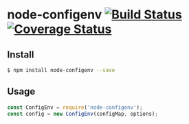 # node-configenv [![Build Status](https://travis-ci.org/andrewdormi/node-configenv.svg?branch=master)](https://travis-ci.org/andrewdormi/node-configenv) [![Coverage Status](https://coveralls.io/repos/github/andrewdormi/node-configenv/badge.svg?branch=master)](https://coveralls.io/github/andrewdormi/node-configenv?branch=master)

## Install

```bash
$ npm install node-configenv --save
```

## Usage

```js
const ConfigEnv = require('node-configenv');
const config = new ConfigEnv(configMap, options);
```
